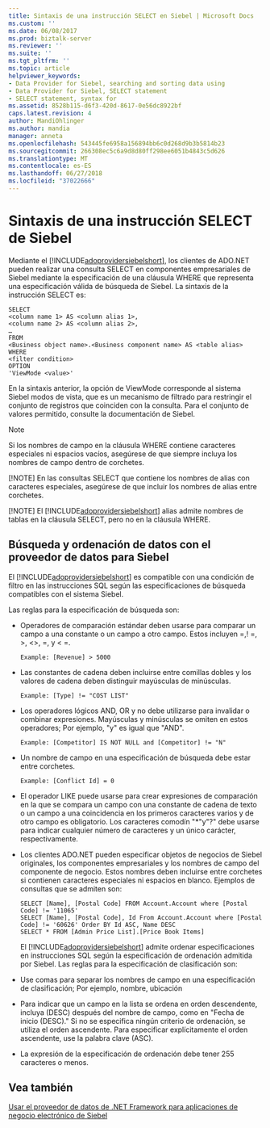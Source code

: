 ```yaml
---
title: Sintaxis de una instrucción SELECT en Siebel | Microsoft Docs
ms.custom: ''
ms.date: 06/08/2017
ms.prod: biztalk-server
ms.reviewer: ''
ms.suite: ''
ms.tgt_pltfrm: ''
ms.topic: article
helpviewer_keywords:
- Data Provider for Siebel, searching and sorting data using
- Data Provider for Siebel, SELECT statement
- SELECT statement, syntax for
ms.assetid: 8528b115-d6f3-420d-8617-0e56dc8922bf
caps.latest.revision: 4
author: MandiOhlinger
ms.author: mandia
manager: anneta
ms.openlocfilehash: 543445fe6958a156894bb6c0d268d9b3b5814b23
ms.sourcegitcommit: 266308ec5c6a9d8d80ff298ee6051b4843c5d626
ms.translationtype: MT
ms.contentlocale: es-ES
ms.lasthandoff: 06/27/2018
ms.locfileid: "37022666"
---
```

# <a name="syntax-for-a-select-statement-in-siebel"></a>Sintaxis de una instrucción SELECT de Siebel
Mediante el [!INCLUDE[adoprovidersiebelshort](../../includes/adoprovidersiebelshort-md.md)], los clientes de ADO.NET pueden realizar una consulta SELECT en componentes empresariales de Siebel mediante la especificación de una cláusula WHERE que representa una especificación válida de búsqueda de Siebel. La sintaxis de la instrucción SELECT es:  
  
```  
SELECT  
<column name 1> AS <column alias 1>,  
<column name 2> AS <column alias 2>,  
…  
FROM  
<Business object name>.<Business component name> AS <table alias>  
WHERE  
<filter condition>  
OPTION  
'ViewMode <value>'  
```  
  
 En la sintaxis anterior, la opción de ViewMode corresponde al sistema Siebel modos de vista, que es un mecanismo de filtrado para restringir el conjunto de registros que coinciden con la consulta. Para el conjunto de valores permitido, consulte la documentación de Siebel.  
  
> [!NOTE]
>  Si los nombres de campo en la cláusula WHERE contiene caracteres especiales ni espacios vacíos, asegúrese de que siempre incluya los nombres de campo dentro de corchetes.  
> 
> [!NOTE]
>  En las consultas SELECT que contiene los nombres de alias con caracteres especiales, asegúrese de que incluir los nombres de alias entre corchetes.  
> 
> [!NOTE]
>  El [!INCLUDE[adoprovidersiebelshort](../../includes/adoprovidersiebelshort-md.md)] alias admite nombres de tablas en la cláusula SELECT, pero no en la cláusula WHERE.  
  
## <a name="searching-and-sorting-data-using-the-data-provider-for-siebel"></a>Búsqueda y ordenación de datos con el proveedor de datos para Siebel  
 El [!INCLUDE[adoprovidersiebelshort](../../includes/adoprovidersiebelshort-md.md)] es compatible con una condición de filtro en las instrucciones SQL según las especificaciones de búsqueda compatibles con el sistema Siebel.  
  
 Las reglas para la especificación de búsqueda son:  
  
- Operadores de comparación estándar deben usarse para comparar un campo a una constante o un campo a otro campo. Estos incluyen =,! =, >, <>, =, y < =.  
  
  ```  
  Example: [Revenue] > 5000  
  ```  
  
- Las constantes de cadena deben incluirse entre comillas dobles y los valores de cadena deben distinguir mayúsculas de minúsculas.  
  
  ```  
  Example: [Type] != "COST LIST"  
  ```  
  
- Los operadores lógicos AND, OR y no debe utilizarse para invalidar o combinar expresiones. Mayúsculas y minúsculas se omiten en estos operadores; Por ejemplo, "y" es igual que "AND".  
  
  ```  
  Example: [Competitor] IS NOT NULL and [Competitor] != "N"  
  ```  
  
- Un nombre de campo en una especificación de búsqueda debe estar entre corchetes.  
  
  ```  
  Example: [Conflict Id] = 0  
  ```  
  
- El operador LIKE puede usarse para crear expresiones de comparación en la que se compara un campo con una constante de cadena de texto o un campo a una coincidencia en los primeros caracteres varios y de otro campo es obligatorio. Los caracteres comodín "*"y"?" debe usarse para indicar cualquier número de caracteres y un único carácter, respectivamente.  
  
- Los clientes ADO.NET pueden especificar objetos de negocios de Siebel originales, los componentes empresariales y los nombres de campo del componente de negocio. Estos nombres deben incluirse entre corchetes si contienen caracteres especiales ni espacios en blanco. Ejemplos de consultas que se admiten son:  
  
  ```  
  SELECT [Name], [Postal Code] FROM Account.Account where [Postal Code] != '11065'  
  SELECT [Name], [Postal Code], Id From Account.Account where [Postal Code] != '60626' Order BY Id ASC, Name DESC  
  SELECT * FROM [Admin Price List].[Price Book Items]  
  ```  
  
  El [!INCLUDE[adoprovidersiebelshort](../../includes/adoprovidersiebelshort-md.md)] admite ordenar especificaciones en instrucciones SQL según la especificación de ordenación admitida por Siebel. Las reglas para la especificación de clasificación son:  
  
- Use comas para separar los nombres de campo en una especificación de clasificación; Por ejemplo, nombre, ubicación  
  
- Para indicar que un campo en la lista se ordena en orden descendente, incluya (DESC) después del nombre de campo, como en "Fecha de inicio (DESC)." Si no se especifica ningún criterio de ordenación, se utiliza el orden ascendente. Para especificar explícitamente el orden ascendente, use la palabra clave (ASC).  
  
- La expresión de la especificación de ordenación debe tener 255 caracteres o menos.  
  
## <a name="see-also"></a>Vea también  
 [Usar el proveedor de datos de .NET Framework para aplicaciones de negocio electrónico de Siebel](../../adapters-and-accelerators/adapter-siebel/use-the-net-framework-data-provider-for-siebel-ebusiness-applications.md)